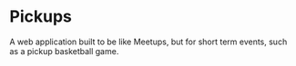 # Pickups

A web application built to be like Meetups, but for short term events, such as a pickup basketball game.
